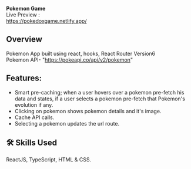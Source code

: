 **Pokemon Game**\
Live Preview :\
https://pokedoxgame.netlify.app/ 
 
## Overview
Pokemon App built using react, hooks, React Router Version6\
Pokemon API- "https://pokeapi.co/api/v2/pokemon" 

## Features:
- Smart pre-caching; when a user hovers over a pokemon pre-fetch his data and states, if a user selects a pokemon pre-fetch that Pokemon's evolution if any.
- Clicking on pokemon shows pokemon details and it's image.
- Cache API calls.
- Selecting a pokemon updates the url route.

 
## 🛠 Skills Used
ReactJS, TypeScript, HTML & CSS.
